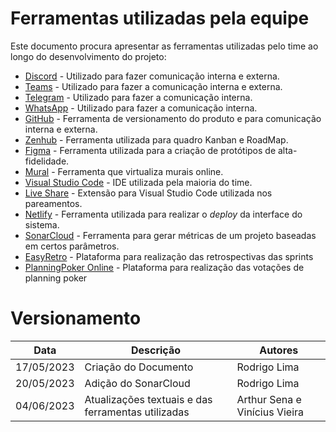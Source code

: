 # Ferramentas utilizadas pela equipe
Este documento procura apresentar as ferramentas utilizadas pelo time ao longo do desenvolvimento do projeto:

 - [Discord](https://discord.com/) - Utilizado para fazer comunicação interna e externa.
 - [Teams](https://www.microsoft.com/pt-br/microsoft-teams/log-in) - Utilizado para fazer a comunicação interna e externa.
 - [Telegram](https://web.telegram.org/) - Utilizado para fazer a comunicação interna.
 - [WhatsApp](https://www.whatsapp.com/?lang=pt_br) - Utilizado para fazer a comunicação interna.
 - [GitHub](https://github.com/) - Ferramenta de versionamento do produto e para comunicação interna e externa.
 - [Zenhub](https://www.zenhub.com/) - Ferramenta utilizada para quadro Kanban e RoadMap.
 - [Figma](https://www.figma.com/) - Ferramenta utilizada para a criação de protótipos de alta-fidelidade.
 - [Mural](https://www.mural.co/) - Ferramenta que virtualiza murais online.
 - [Visual Studio Code](https://code.visualstudio.com/) - IDE utilizada pela maioria do time.
 - [Live Share](https://visualstudio.microsoft.com/pt-br/services/live-share/) - Extensão para Visual Studio Code utilizada nos pareamentos.
 - [Netlify](https://www.netlify.com/) - Ferramenta utilizada para realizar o *deploy* da interface do sistema. 
 - [SonarCloud](https://www.sonarsource.com/products/sonarcloud/) - Ferramenta para gerar métricas de um projeto baseadas em certos parâmetros.
 - [EasyRetro](https://easyretro.io/) - Plataforma para realização das retrospectivas das sprints
 - [PlanningPoker Online](https://planningpokeronline.com/) - Plataforma para realização das votações de planning poker

# Versionamento
| Data | Descrição | Autores | 
| - | - | - |
| 17/05/2023 | Criação do Documento | Rodrigo Lima |
| 20/05/2023 | Adição do SonarCloud | Rodrigo Lima |
| 04/06/2023 | Atualizações textuais e das ferramentas utilizadas | Arthur Sena e Vinícius Vieira |